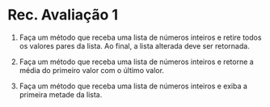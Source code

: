 # Rec. Avaliação 1

1) Faça um método que receba uma lista de números inteiros e retire todos os valores pares da lista. Ao final, a lista alterada deve ser retornada.

2) Faça um método que receba uma lista de números inteiros e retorne a média do primeiro valor 
com o último valor.

3) Faça um método que receba uma lista de números inteiros e exiba a primeira metade da lista.

